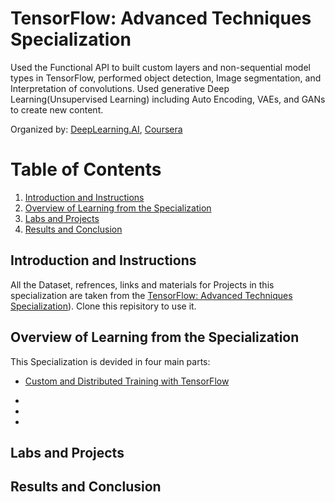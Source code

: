 # TensorFlow: Advanced Techniques Specialization

Used the Functional API to built custom layers and non-sequential model types in TensorFlow, performed object detection, Image segmentation, and Interpretation of convolutions. Used generative Deep Learning(Unsupervised Learning) including Auto Encoding, VAEs, and GANs to create new content.

Organized by: [DeepLearning.AI](https://www.deeplearning.ai/), [Coursera](https://coursera.org/)

# Table of Contents

1. [Introduction and Instructions](#my-first-title)
2. [Overview of Learning from the Specialization](#my-second-title)
3. [Labs and Projects](#my-third-title)
4. [Results and Conclusion](#my-fourth-title)
## Introduction and Instructions
All the Dataset, refrences, links and materials for Projects in this specialization are taken from the [TensorFlow: Advanced Techniques Specialization](https://www.coursera.org/specializations/tensorflow-advanced-techniques)). 
Clone this repisitory to use it. 

## Overview of Learning from the Specialization
This Specialization is devided in four main parts:
* [Custom and Distributed Training with TensorFlow]([https://www.coursera.org/learn/custom-models-layers-loss-functions-with-tensorflow?specialization=tensorflow-advanced-techniques](https://www.coursera.org/learn/custom-distributed-training-with-tensorflow?specialization=tensorflow-advanced-techniques))
 
 
*


*


*




## Labs and Projects




## Results and Conclusion
